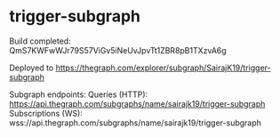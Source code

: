 # trigger-subgraph

Build completed: QmS7KWFwWJr79S57ViGv5iNeUvJpvTt1ZBR8pB1TXzvA6g

Deployed to https://thegraph.com/explorer/subgraph/SairajK19/trigger-subgraph

Subgraph endpoints:
Queries (HTTP): https://api.thegraph.com/subgraphs/name/sairajk19/trigger-subgraph
Subscriptions (WS): wss://api.thegraph.com/subgraphs/name/sairajk19/trigger-subgraph
